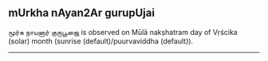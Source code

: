 ## mUrkha nAyan2Ar gurupUjai

மூர்க நாயனார் குருபூஜை is observed on Mūlā nakṣhatram day of Vṛścika (solar) month (sunrise (default)/puurvaviddha (default)).


---
